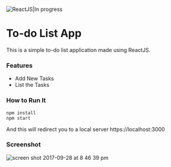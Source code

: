 
![ReactJS|In progress](https://img.shields.io/badge/ReactJS-inprogress-yellowgreen.svg)

# To-do List App
This is a simple to-do list application made using ReactJS.

### Features
 - Add New Tasks
 - List the Tasks

### How to Run It

  ```
  npm install
  npm start
  ```
And this will redirect you to a local server https://localhost:3000

### Screenshot
![screen shot 2017-09-28 at 8 46 39 pm](https://user-images.githubusercontent.com/26729817/30967241-296af708-a48e-11e7-859d-798381d112a7.png)
